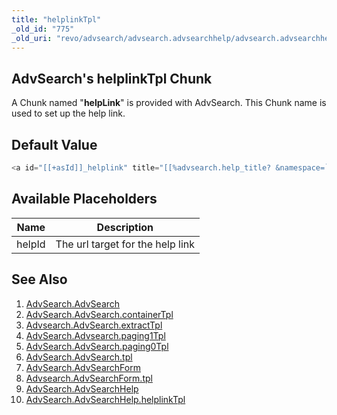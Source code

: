 ```yaml
---
title: "helplinkTpl"
_old_id: "775"
_old_uri: "revo/advsearch/advsearch.advsearchhelp/advsearch.advsearchhelp.helplinktpl"
---
```


## AdvSearch's helplinkTpl Chunk

A Chunk named "**helpLink**" is provided with AdvSearch. This Chunk name is used to set up the help link.

## Default Value

``` php 
<a id="[[+asId]]_helplink" title="[[%advsearch.help_title? &namespace=`advsearch` &topic=`default`]]" href="[[+helpId]]" class="advsea-helplink"><span>help</span></a>
```

## Available Placeholders

| Name   | Description                      |
| ------ | -------------------------------- |
| helpId | The url target for the help link |

## See Also

1. [AdvSearch.AdvSearch](/extras/revo/advsearch/advsearch.advsearch)
  1. [AdvSearch.AdvSearch.containerTpl](/extras/revo/advsearch/advsearch.advsearch/advsearch.advsearch.containertpl)
  2. [Advsearch.AdvSearch.extractTpl](/extras/revo/advsearch/advsearch.advsearch/advsearch.advsearch.extracttpl)
  3. [AdvSearch.Advsearch.paging1Tpl](/extras/revo/advsearch/advsearch.advsearch/advsearch.advsearch.paging1tpl)
  4. [AdvSearch.AdvSearch.paging0Tpl](/extras/revo/advsearch/advsearch.advsearch/advsearch.advsearch.paging0tpl)
  5. [AdvSearch.AdvSearch.tpl](/extras/revo/advsearch/advsearch.advsearch/advsearch.advsearch.tpl)
2. [AdvSearch.AdvSearchForm](/extras/revo/advsearch/advsearch.advsearchform)
  1. [Advsearch.AdvSearchForm.tpl](/extras/revo/advsearch/advsearch.advsearchform/advsearch.advsearchform.tpl)
3. [AdvSearch.AdvSearchHelp](/extras/revo/advsearch/advsearch.advsearchhelp)
  1. [AdvSearch.AdvSearchHelp.helplinkTpl](/extras/revo/advsearch/advsearch.advsearchhelp/advsearch.advsearchhelp.helplinktpl)